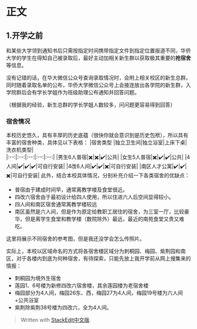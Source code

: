 ﻿# 正文
## 1.开学之前
和某些大学领到通知书后只需按指定时间携带指定文件到指定位置报道不同，华侨大学的学生在得知自己被录取后，最好主动加相关新生群以获取极其重要的**抢宿舍**等信息。

没有记错的话，在华大微信公众号查询录取情况时，会附上相关校区的新生总群。同时随着录取名单的公布，华侨大学微信公众号上会接连放出各学院的新生群，入学院群后会有学长学姐作为班级助理公布通知并回答问题。

（根据我的经验，新生总群的学长学姐人数较多，问问题更容易得到回答）
### 宿舍情况
本校历史悠久，具有丰厚的历史底蕴（很快你就会意识到是历史包袱），所以具有丰富的宿舍种类，具体见以下表格：
|宿舍类型  |独立卫生间|独立浴室|上床下桌|洗衣机类型|   
|:--:|:--:|:--:|:--:|:--:|
|男生6人普宿|✖️|✖️|✔️|公共|
|女生5人普宿|✖️|✔️|✔️|公共|
|4人间|✔️|✔️|✔️|可自行安装|
|4改6人间|✔️|✔️|✖️|可自行安装|
|南区人才公寓|✔️|✔️|✖️|可自行安装|
此外，结合本校具体情况，分别补充介绍一下各类宿舍的优缺点：
- 普宿由于建成时间早，通常离教学楼及食堂很近。
- 四改六宿舍由于最初设计给四人使用，所以住进六人后空间显得较小。
- 四人间和南区宿舍通常离教学楼较远
- 南区虽然是六人间，但是作为原定给教职工居住的宿舍，为三室一厅，比较豪华，但是离学生食堂和教学楼（数院除外）最远，最近的南苑食堂又贵又难吃。

这里将展示不同宿舍的参考图，但是我还没学会怎么传照片。

实际上，本校以区域命名的方式将各宿舍楼区域分为刺桐园、梅园、紫荆园和南区，对于各楼内到底为何种宿舍，有待探索，只能先放上我开学前从网上搜集来的情报：
- 刺桐园为境外生宿舍
- 莲园1、6号楼为新修四改六宿舍楼，其余莲园楼为老宿舍楼
- 梅园部分为4人间，梅园26东、西，梅园27为4人间，梅园19号楼为六人间+公共浴室
- 紫荆除紫荆38号楼为四改六，全为4人间。










> Written with [StackEdit中文版](https://stackedit.cn/).
